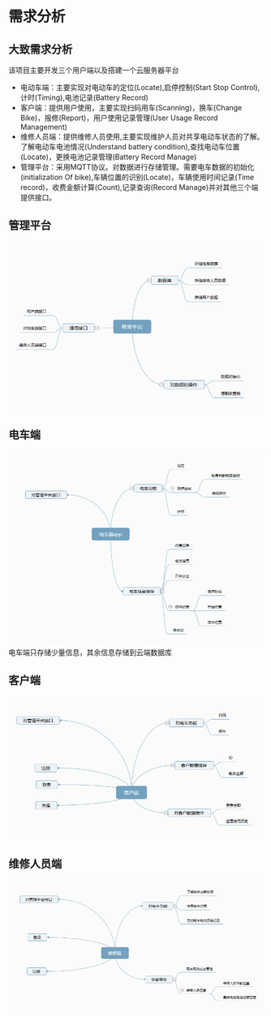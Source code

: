 # 需求分析
## 大致需求分析
该项目主要开发三个用户端以及搭建一个云服务器平台
+ 电动车端：主要实现对电动车的定位(Locate),启停控制(Start Stop Control),计时(Timing),电池记录(Battery Record)
+ 客户端：提供用户使用，主要实现扫码用车(Scanning)，换车(Change Bike)，报修(Report)，用户使用记录管理(User Usage Record Management)
+ 维修人员端：提供维修人员使用,主要实现维护人员对共享电动车状态的了解。了解电动车电池情况(Understand battery condition),查找电动车位置(Locate)，更换电池记录管理(Battery Record Manage)
+ 管理平台：采用MQTT协议。对数据进行存储管理。需要电车数据的初始化(initialization Of bike),车辆位置的识别(Locate)，车辆使用时间记录(Time record)，收费金额计算(Count),记录查询(Record Manage)并对其他三个端提供接口。
## 管理平台
![4496cf258eff9fcecac69368a8764eea.png](../resources/ManagementPlatform.png)
## 电车端
![948b9efa14e2cf211346c84d30b20958.png](../resources/BikeSide.png)
电车端只存储少量信息，其余信息存储到云端数据库
## 客户端
![6980b151a24a70bfe1aa478267108f4f.png](../resources/UserSide.png)
## 维修人员端
![b9a7f49ada7e42de09766d0429e66ee4.png](../resources/UpkeepSide.png)